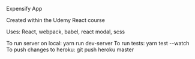Expensify App

Created within the Udemy React course

Uses: React, webpack, babel, react modal, scss




To run server on local: yarn run dev-server
To run tests: yarn test --watch
To push changes to heroku: git push heroku master